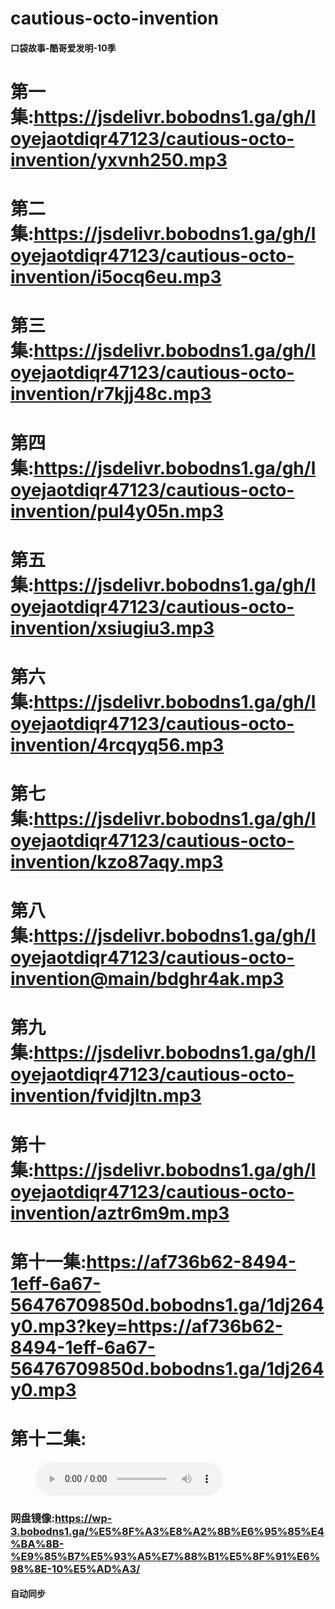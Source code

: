 # cautious-octo-invention
 #### 口袋故事-酷哥爱发明-10季
 # 第一集:https://jsdelivr.bobodns1.ga/gh/loyejaotdiqr47123/cautious-octo-invention/yxvnh250.mp3
 # 第二集:https://jsdelivr.bobodns1.ga/gh/loyejaotdiqr47123/cautious-octo-invention/i5ocq6eu.mp3
 # 第三集:https://jsdelivr.bobodns1.ga/gh/loyejaotdiqr47123/cautious-octo-invention/r7kjj48c.mp3
 # 第四集:https://jsdelivr.bobodns1.ga/gh/loyejaotdiqr47123/cautious-octo-invention/pul4y05n.mp3
 # 第五集:https://jsdelivr.bobodns1.ga/gh/loyejaotdiqr47123/cautious-octo-invention/xsiugiu3.mp3
 # 第六集:https://jsdelivr.bobodns1.ga/gh/loyejaotdiqr47123/cautious-octo-invention/4rcqyq56.mp3
 # 第七集:https://jsdelivr.bobodns1.ga/gh/loyejaotdiqr47123/cautious-octo-invention/kzo87aqy.mp3
 # 第八集:https://jsdelivr.bobodns1.ga/gh/loyejaotdiqr47123/cautious-octo-invention@main/bdghr4ak.mp3
 # 第九集:https://jsdelivr.bobodns1.ga/gh/loyejaotdiqr47123/cautious-octo-invention/fvidjltn.mp3
 # 第十集:https://jsdelivr.bobodns1.ga/gh/loyejaotdiqr47123/cautious-octo-invention/aztr6m9m.mp3
 # 第十一集:https://af736b62-8494-1eff-6a67-56476709850d.bobodns1.ga/1dj264y0.mp3?key=https://af736b62-8494-1eff-6a67-56476709850d.bobodns1.ga/1dj264y0.mp3
 # 第十二集:
  <figure class="wp-block-audio"><audio controls src="https://boboblog.siterubix.com/wp-content/uploads/2022/07/nbja14tn.mp3"></audio></figure>
		</div>

### 网盘镜像:https://wp-3.bobodns1.ga/%E5%8F%A3%E8%A2%8B%E6%95%85%E4%BA%8B-%E9%85%B7%E5%93%A5%E7%88%B1%E5%8F%91%E6%98%8E-10%E5%AD%A3/
#### 自动同步
